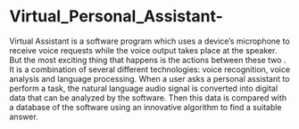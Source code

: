 # Virtual_Personal_Assistant-
Virtual Assistant is a software program which uses a device’s microphone to receive voice requests while the voice output takes place at the speaker. But the most exciting thing that happens is the actions between these two . It is a combination of several different technologies: voice recognition, voice analysis and language processing. When a user asks a personal assistant to perform a task, the natural language audio signal is converted into digital data that can be analyzed by the software.  Then this data is compared with a database of the software using an innovative algorithm to find a suitable answer.
